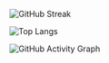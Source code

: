 ![GitHub Streak](https://github-readme-streak-stats.herokuapp.com/?user=Armaghan-Bashir-ch&theme=Nord)

![Top Langs](https://github-readme-stats.vercel.app/api/top-langs/?username=Armaghan-Bashir-ch&layout=compact&theme=tokyonight)

![GitHub Activity Graph](https://github-readme-activity-graph.vercel.app/graph?username=Armaghan-Bashir-ch&theme=Nord)
